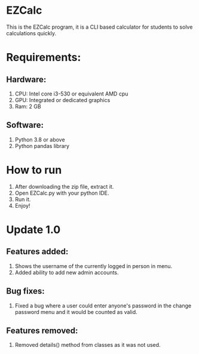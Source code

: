 # EZCalc
This is the EZCalc program, it is a CLI based calculator for students to solve calculations quickly.

# Requirements:
## Hardware:
1. CPU: Intel core i3-530 or equivalent AMD cpu
2. GPU: Integrated or dedicated graphics
3. Ram: 2 GB

## Software:
1. Python 3.8 or above
2. Python pandas library

# How to run
1. After downloading the zip file, extract it.
2. Open EZCalc.py with your python IDE.
3. Run it.
4. Enjoy!

# Update 1.0
## Features added:
1. Shows the username of the currently logged in person in menu.
2. Added ability to add new admin accounts.

## Bug fixes:
1. Fixed a bug where a user could enter anyone's password in the change password menu and it would be counted as valid.

## Features removed:
1. Removed details() method from classes as it was not used.



